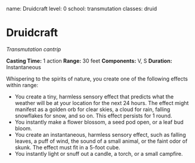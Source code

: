 name: Druidcraft
level: 0
school: transmutation
classes: druid

# Druidcraft
_Transmutation cantrip_

**Casting Time:** 1 action
**Range:** 30 feet
**Components:** V, S
**Duration:** Instantaneous

Whispering to the spirits of nature, you create one of the following effects within range:
* You create a tiny, harmless sensory effect that predicts what the weather will be at your location for the next 24 hours. The effect might manifest as a golden orb for clear skies, a cloud for rain, falling snowflakes for snow, and so on. This effect persists for 1 round.
* You instantly make a flower blossom, a seed pod open, or a leaf bud bloom.
* You create an instantaneous, harmless sensory effect, such as falling leaves, a puff of wind, the sound of a small animal, or the faint odor of skunk. The effect must fit in a 5-foot cube.
* You instantly light or snuff out a candle, a torch, or a small campfire.
